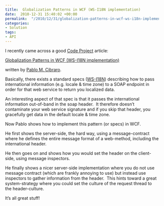 ```yaml
---
title:  Globalization Patterns in WCF (WS-I18N implementation)
date:  2010-12-31 15:40:02 +00:00
permalink:  "/2010/12/31/globalization-patterns-in-wcf-ws-i18n-implementation/"
categories:
- Solution
tags:
- API
---
```

<p>I recently came across a good <a href="http://www.codeproject.com/">Code Project</a> article:</p>  <p><a href="http://www.codeproject.com/KB/WCF/WSI18N.aspx">Globalization Patterns in WCF (WS-I18N implementation)</a></p>  <p>written by <a href="http://weblogs.asp.net/cibrax/">Pablo M. Cibraro</a>.</p>  <p>Basically, there exists a standard specs (<a href="http://www.w3.org/TR/2005/WD-ws-i18n-20050914/">WS-I18N</a>) describing how to pass international information (e.g. locale &amp; time zone) to a SOAP endpoint in order for that web service to return you localized data.</p>  <p>An interesting aspect of that spec is that it passes the international information out-of-band in the soap header.&#160; It therefore doesn’t contaminate your web service signature and if you skip that header, you gracefully get data in the default locale &amp; time zone.</p>  <p>Now Pablo shows how to implement this pattern (or specs) in WCF.</p>  <p>He first shows the server-side, the hard way, using a message-contract where he defines the entire message format of a web-method, including the international header.</p>  <p>He then goes on and shows how you would set the header on the client-side, using message inspectors.</p>  <p>He finally shows a nicer server-side implementation where you do not use message contract (which are frankly annoying to use) but instead use inspectors to gather information from the header.&#160; This hints toward a great system-strategy where you could set the culture of the request thread to the header-culture.</p>  <p>It’s all great stuff!</p>